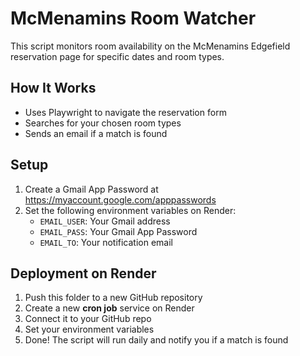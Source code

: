 
# McMenamins Room Watcher

This script monitors room availability on the McMenamins Edgefield reservation page for specific dates and room types.

## How It Works
- Uses Playwright to navigate the reservation form
- Searches for your chosen room types
- Sends an email if a match is found

## Setup

1. Create a Gmail App Password at https://myaccount.google.com/apppasswords
2. Set the following environment variables on Render:
   - `EMAIL_USER`: Your Gmail address
   - `EMAIL_PASS`: Your Gmail App Password
   - `EMAIL_TO`: Your notification email

## Deployment on Render

1. Push this folder to a new GitHub repository
2. Create a new **cron job** service on Render
3. Connect it to your GitHub repo
4. Set your environment variables
5. Done! The script will run daily and notify you if a match is found
